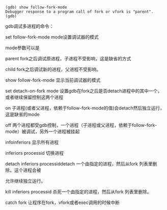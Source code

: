 ```
(gdb) show follow-fork-mode
Debugger response to a program call of fork or vfork is "parent".
(gdb) 

```

gdb调试多进程的命令：

set follow-fork-mode mode设置调试器的模式

mode参数可以是

parent fork之后调试原进程，子进程不受影响，这是缺省的方式

child fork之后调试新的进程，父进程不受影响。

show follow-fork-mode 显示当前调试器的模式

set detach-on-fork mode 设置gdb在fork之后是否detach进程中的其中一个，或者继续保留控制这两个进程

on 子进程\(或者父进程，依赖于follow-fork-mode的值\)会detach然后独立运行，这是缺省的mode

off 两个进程都受gdb控制，一个进程（子进程或父进程，依赖于follow-fork-mode）被调试，另外一个进程被挂起

infoinferiors 显示所有进程

inferiors processid 切换进程

detach inferiors processiddetach 一个由指定的进程，然后从fork 列表里删除。这个进程会被

允许继续独立运行。

kill inferiors processid 杀死一个由指定的进程，然后从fork 列表里删除。

catch fork 让程序在fork，vfork或者exec调用的时候中断

  


